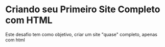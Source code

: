 # Criando seu Primeiro Site Completo com HTML
Este desafio tem como objetivo, criar um site "quase" completo, apenas com html
